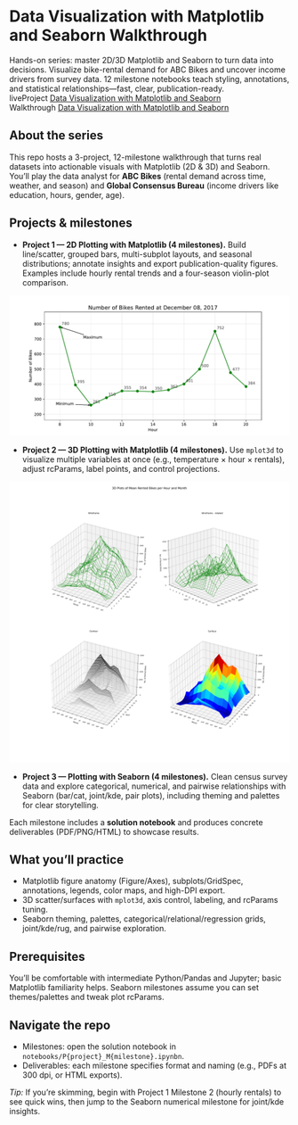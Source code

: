 # Data Visualization with Matplotlib and Seaborn Walkthrough
Hands-on series: master 2D/3D Matplotlib and Seaborn to turn data into decisions. Visualize bike-rental demand for ABC Bikes and uncover income drivers from survey data. 12 milestone notebooks teach styling, annotations, and statistical relationships—fast, clear, publication-ready.     
liveProject [Data Visualization with Matplotlib and Seaborn](https://www.manning.com/liveprojectseries/data-visualization-ser)     
Walkthrough [Data Visualization with Matplotlib and Seaborn](https://www.oreilly.com/videos/data-visualization-with/10000MNLW202502/)    

## About the series

This repo hosts a 3-project, 12-milestone walkthrough that turns real datasets into actionable visuals with Matplotlib (2D & 3D) and Seaborn. You’ll play the data analyst for **ABC Bikes** (rental demand across time, weather, and season) and **Global Consensus Bureau** (income drivers like education, hours, gender, age).&#x20;

## Projects & milestones

* **Project 1 — 2D Plotting with Matplotlib (4 milestones).** Build line/scatter, grouped bars, multi-subplot layouts, and seasonal distributions; annotate insights and export publication-quality figures. Examples include hourly rental trends and a four-season violin-plot comparison.

<img src="docs/images/P1_M2.pdf" alt="Number of Bikes Rented at a day" width="640">

* **Project 2 — 3D Plotting with Matplotlib (4 milestones).** Use `mplot3d` to visualize multiple variables at once (e.g., temperature × hour × rentals), adjust rcParams, label points, and control projections.
<img src="docs/images/P2_M3.png" alt="3D Plots of Mean Rented Bikes per Hour and Month" width="640">

* **Project 3 — Plotting with Seaborn (4 milestones).** Clean census survey data and explore categorical, numerical, and pairwise relationships with Seaborn (bar/cat, joint/kde, pair plots), including theming and palettes for clear storytelling. 

Each milestone includes a **solution notebook** and produces concrete deliverables (PDF/PNG/HTML) to showcase results.

## What you’ll practice

* Matplotlib figure anatomy (Figure/Axes), subplots/GridSpec, annotations, legends, color maps, and high-DPI export.
* 3D scatter/surfaces with `mplot3d`, axis control, labeling, and rcParams tuning.&#x20;
* Seaborn theming, palettes, categorical/relational/regression grids, joint/kde/rug, and pairwise exploration.

## Prerequisites

You’ll be comfortable with intermediate Python/Pandas and Jupyter; basic Matplotlib familiarity helps. Seaborn milestones assume you can set themes/palettes and tweak plot rcParams.

## Navigate the repo

* Milestones: open the solution notebook in `notebooks/P{project}_M{milestone}.ipynbn`.
* Deliverables: each milestone specifies format and naming (e.g., PDFs at 300 dpi, or HTML exports).

*Tip:* If you’re skimming, begin with Project 1 Milestone 2 (hourly rentals) to see quick wins, then jump to the Seaborn numerical milestone for joint/kde insights.
